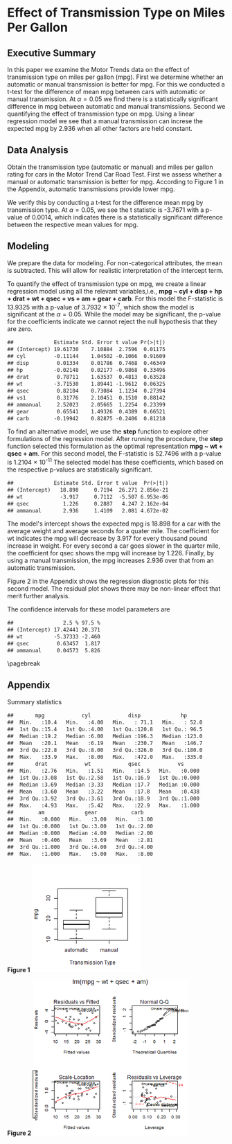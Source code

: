 Effect of Transmission Type on Miles Per Gallon
===============================================

Executive Summary
-----------------
In this paper we examine the Motor Trends data on the effect of transmission type on
miles per gallon (mpg).  First we determine whether an automatic or manual transmission
is better for mpg.  For this we conducted a t-test for the difference of mean mpg between
cars with automatic or manual transmission.  At $\alpha=0.05$ we find there is a statistically
significant difference in mpg between automatic and manual transmissions.  Second we quantifying the effect of transmission type on mpg.  Using a linear regression model we see that a 
manual transmission can increse the expected mpg by 2.936 when all other factors are
held constant.

Data Analysis
-------------

Obtain the transmission type (automatic or manual) and miles per gallon rating for cars in the Motor Trend Car Road Test. First we assess whether a manual or automatic transmission is better for mpg.  According to Figure 1 in the Appendix, automatic transmissions provide lower mpg.

We verify this by conducting a t-test for the difference mean mpg by transmission
type.  At $\alpha=0.05$, we see the t statistic is -3.7671 with a p-value 
of 0.0014, which indicates there is a statistically significant difference
between the respective mean values for mpg.

Modeling
--------
We prepare the data for modeling.  For non-categorical attributes, the mean is 
subtracted.  This will allow for realistic interpretation of the intercept term.



To quantify the effect of transmission type on mpg, we create a linear regression model 
using all the relevant variables,i.e., **mpg ~ cyl + disp + hp + drat + wt + qsec + vs + am + gear + carb**.  For this model the F-statistic is 13.9325 with a p-value of 3.7932 &times; 10<sup>-7</sup>, which show the model is
significant at the $\alpha=0.05$.  While the model may be significant, the
p-value for the coefficients indicate we cannot reject the null hypothesis that they are zero.

```
##             Estimate Std. Error t value Pr(>|t|)
## (Intercept) 19.61730    7.10884  2.7596  0.01175
## cyl         -0.11144    1.04502 -0.1066  0.91609
## disp         0.01334    0.01786  0.7468  0.46349
## hp          -0.02148    0.02177 -0.9868  0.33496
## drat         0.78711    1.63537  0.4813  0.63528
## wt          -3.71530    1.89441 -1.9612  0.06325
## qsec         0.82104    0.73084  1.1234  0.27394
## vs1          0.31776    2.10451  0.1510  0.88142
## ammanual     2.52023    2.05665  1.2254  0.23399
## gear         0.65541    1.49326  0.4389  0.66521
## carb        -0.19942    0.82875 -0.2406  0.81218
```

To find an alternative model, we use the **step** function to explore other formulations of the regression model.  After running the procedure, the **step** function selected this formulation as the optimal representation **mpg ~ wt + qsec + am**. For this second model, the F-statistic is 52.7496 with a p-value is 1.2104 &times; 10<sup>-11</sup>  The selected model has these coefficients, which based on the respective p-values are 
statistically significant.

```
##             Estimate Std. Error t value  Pr(>|t|)
## (Intercept)   18.898     0.7194  26.271 2.856e-21
## wt            -3.917     0.7112  -5.507 6.953e-06
## qsec           1.226     0.2887   4.247 2.162e-04
## ammanual       2.936     1.4109   2.081 4.672e-02
```
The model's intercept shows the expected mpg is 18.898 for a car with
the average weight and average seconds for a quater mile.  The coefficient for wt indicates
the mpg will decrease by 3.917 for every thousand pound increase in
weight.  For every second a car goes slower in the quarter mile, the coefficient for
qsec shows the mpg will increase by 1.226.  Finally, by using
a manual transmission, the mpg increases 2.936 over that from an
automatic transmission.

Figure 2 in the Appendix shows the regression diagnostic plots for this second model.
The residual plot shows there may be non-linear effect that merit further analysis.

The confidence intervals for these model parameters are

```
##                2.5 % 97.5 %
## (Intercept) 17.42441 20.371
## wt          -5.37333 -2.460
## qsec         0.63457  1.817
## ammanual     0.04573  5.826
```

\pagebreak

Appendix
--------
Summary statistics

```
##       mpg            cyl            disp             hp       
##  Min.   :10.4   Min.   :4.00   Min.   : 71.1   Min.   : 52.0  
##  1st Qu.:15.4   1st Qu.:4.00   1st Qu.:120.8   1st Qu.: 96.5  
##  Median :19.2   Median :6.00   Median :196.3   Median :123.0  
##  Mean   :20.1   Mean   :6.19   Mean   :230.7   Mean   :146.7  
##  3rd Qu.:22.8   3rd Qu.:8.00   3rd Qu.:326.0   3rd Qu.:180.0  
##  Max.   :33.9   Max.   :8.00   Max.   :472.0   Max.   :335.0  
##       drat            wt            qsec            vs       
##  Min.   :2.76   Min.   :1.51   Min.   :14.5   Min.   :0.000  
##  1st Qu.:3.08   1st Qu.:2.58   1st Qu.:16.9   1st Qu.:0.000  
##  Median :3.69   Median :3.33   Median :17.7   Median :0.000  
##  Mean   :3.60   Mean   :3.22   Mean   :17.8   Mean   :0.438  
##  3rd Qu.:3.92   3rd Qu.:3.61   3rd Qu.:18.9   3rd Qu.:1.000  
##  Max.   :4.93   Max.   :5.42   Max.   :22.9   Max.   :1.000  
##        am             gear           carb     
##  Min.   :0.000   Min.   :3.00   Min.   :1.00  
##  1st Qu.:0.000   1st Qu.:3.00   1st Qu.:2.00  
##  Median :0.000   Median :4.00   Median :2.00  
##  Mean   :0.406   Mean   :3.69   Mean   :2.81  
##  3rd Qu.:1.000   3rd Qu.:4.00   3rd Qu.:4.00  
##  Max.   :1.000   Max.   :5.00   Max.   :8.00
```


**Figure 1**
![Figure 1](figure/unnamed-chunk-10.png) 

**Figure 2**
![plot of chunk unnamed-chunk-11](figure/unnamed-chunk-11.png) 

